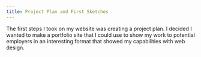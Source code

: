 ```yaml
---
title: Project Plan and First Sketches
---
```



The first steps I took on my website was creating a project plan. I decided I wanted to make a portfolio site that I could use to show my work to potential employers in an interesting format that showed my capabilities with web design. 